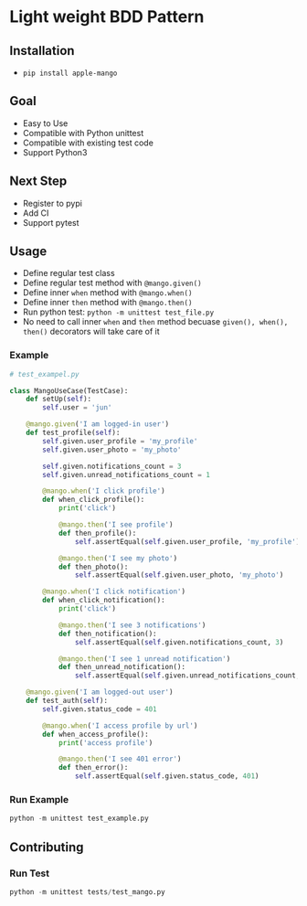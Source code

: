 # Light weight BDD Pattern

## Installation
* `pip install apple-mango`

## Goal
* Easy to Use
* Compatible with Python unittest
* Compatible with existing test code
* Support Python3

## Next Step
* Register to pypi
* Add CI
* Support pytest

## Usage
* Define regular test class
* Define regular test method with `@mango.given()`
* Define inner `when` method with `@mango.when()`
* Define inner `then` method with `@mango.then()`
* Run python test: `python -m unittest test_file.py`
* No need to call inner `when` and `then` method becuase `given(), when(), then()` decorators will take care of it

### Example
```python
# test_exampel.py

class MangoUseCase(TestCase):
    def setUp(self):
        self.user = 'jun'

    @mango.given('I am logged-in user')
    def test_profile(self):
        self.given.user_profile = 'my_profile'
        self.given.user_photo = 'my_photo'

        self.given.notifications_count = 3
        self.given.unread_notifications_count = 1

        @mango.when('I click profile')
        def when_click_profile():
            print('click')

            @mango.then('I see profile')
            def then_profile():
                self.assertEqual(self.given.user_profile, 'my_profile')

            @mango.then('I see my photo')
            def then_photo():
                self.assertEqual(self.given.user_photo, 'my_photo')

        @mango.when('I click notification')
        def when_click_notification():
            print('click')

            @mango.then('I see 3 notifications')
            def then_notification():
                self.assertEqual(self.given.notifications_count, 3)

            @mango.then('I see 1 unread notification')
            def then_unread_notification():
                self.assertEqual(self.given.unread_notifications_count, 1)

    @mango.given('I am logged-out user')
    def test_auth(self):
        self.given.status_code = 401

        @mango.when('I access profile by url')
        def when_access_profile():
            print('access profile')

            @mango.then('I see 401 error')
            def then_error():
                self.assertEqual(self.given.status_code, 401)

```

### Run Example
```python
python -m unittest test_example.py
```

## Contributing

### Run Test
```python
python -m unittest tests/test_mango.py
```
